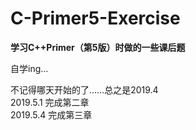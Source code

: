 # C-Primer5-Exercise
**学习C++Primer（第5版）时做的一些课后题**

自学ing...

不记得哪天开始的了……总之是2019.4  
2019.5.1 完成第二章  
2019.5.4 完成第三章  

